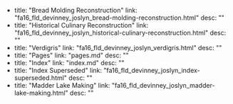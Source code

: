   - title: "Bread Molding Reconstruction"
    link: "fa16_fld_devinney_joslyn_bread-molding-reconstruction.html"
    desc: ""
  - title: "Historical Culinary Reconstruction"
    link: "fa16_fld_devinney_joslyn_historical-culinary-reconstruction.html"
    desc: ""
  - title: "Verdigris"
    link: "fa16_fld_devinney_joslyn_verdigris.html"
    desc: ""
  - title: "Pages"
    link: "pages.md"
    desc: ""
  - title: "Index"
    link: "index.md"
    desc: ""
  - title: "Index Superseded"
    link: "fa16_fld_devinney_joslyn_index-superseded.html"
    desc: ""
  - title: "Madder Lake Making"
    link: "fa16_fld_devinney_joslyn_madder-lake-making.html"
    desc: ""
